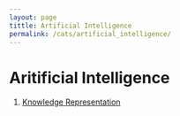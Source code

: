 ```yaml
---
layout: page
tittle: Artificial Intelligence
permalink: /cats/artificial_intelligence/
---
```


# Aritificial Intelligence

1. [Knowledge Representation](https://kangdoung.github.io/Knowledge-Representation/)
